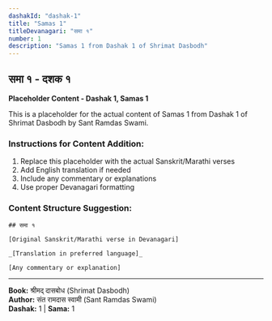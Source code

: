 ```yaml
---
dashakId: "dashak-1"
title: "Samas 1"
titleDevanagari: "समा १"
number: 1
description: "Samas 1 from Dashak 1 of Shrimat Dasbodh"
---
```


## समा १ - दशक १

<!-- TODO: Add the actual Sanskrit/Marathi content here -->

**Placeholder Content - Dashak 1, Samas 1**

This is a placeholder for the actual content of Samas 1 from Dashak 1 of Shrimat Dasbodh by Sant Ramdas Swami.

### Instructions for Content Addition:
1. Replace this placeholder with the actual Sanskrit/Marathi verses
2. Add English translation if needed
3. Include any commentary or explanations
4. Use proper Devanagari formatting

### Content Structure Suggestion:
```
## समा १

[Original Sanskrit/Marathi verse in Devanagari]

_[Translation in preferred language]_

[Any commentary or explanation]
```

---
**Book:** श्रीमद् दासबोध (Shrimat Dasbodh)  
**Author:** संत रामदास स्वामी (Sant Ramdas Swami)  
**Dashak:** 1 | **Sama:** 1
